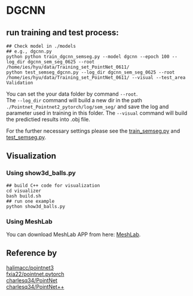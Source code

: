 # DGCNN
## run training and test process:  

```
## Check model in ./models 
## e.g., dgcnn.py 
python python train_dgcnn_semseg.py --model dgcnn --epoch 100 --log_dir dgcnn_sem_seg_0625 --root /home/ies/hyu/data/Training_set_PointNet_0611/
python test_semseg_dgcnn.py --log_dir dgcnn_sem_seg_0625 --root /home/ies/hyu/data/Training_set_PointNet_0611/ --visual --test_area Validation
```   
  
You can set the your data folder by command `--root`.  
The `--log_dir` command will build a new dir in the path `./Pointnet_Pointnet2_pytorch/log/sem_seg/` and save the log and parameter used in training in this folder.
The `--visual` command will build the predictied results into .obj file.
  
For the further necessary settings please see the [train_semseg.py](./train_semseg.py) and [test_semseg.py](./test_semseg.py).  

## Visualization  
### Using show3d_balls.py
```
## build C++ code for visualization
cd visualizer
bash build.sh 
## run one example 
python show3d_balls.py
```  
### Using MeshLab
You can download MeshLab APP from here: [MeshLab](http://www.meshlab.net/).

## Reference by
[halimacc/pointnet3](https://github.com/halimacc/pointnet3)<br>
[fxia22/pointnet.pytorch](https://github.com/fxia22/pointnet.pytorch)<br>
[charlesq34/PointNet](https://github.com/charlesq34/pointnet) <br>
[charlesq34/PointNet++](https://github.com/charlesq34/pointnet2)
